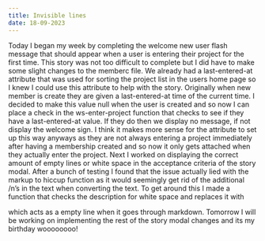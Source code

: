 ```yaml
---
title: Invisible lines
date: 18-09-2023
---
```


Today I began my week by completing the welcome new user flash message that should appear when a user is entering their project for the first time. This story was not too difficult to complete but I did have to make some slight changes to the memberc file. We already had a last-entered-at attribute that was used for sorting the project list in the users home page so I knew I could use this attribute to help with the story. Originally when new member is create they are given a last-entered-at time of the current time. I decided to make this value null when the user is created and so now I can place a check in the ws-enter-project function that checks to see if they have a last-entered-at value. If they do then we display no message, if not display the welcome sign. I think it makes more sense for the attribute to set up this way anyways as they are not always entering a project immediately after having a membership created and so now it only gets attached when they actually enter the project. Next I worked on displaying the correct amount of empty lines or white space in the acceptance criteria of the story modal. After a bunch of testing I found that the issue actually lied with the markup to hiccup function as it would seemingly get rid of the additional /n’s in the text when converting the text. To get around this I made a function that checks the description for white space and replaces it with <p> which acts as a empty line when it goes through markdown. Tomorrow I will be working on implementing the rest of the story modal changes and its my birthday woooooooo!
